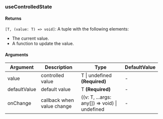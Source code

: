 ### useControlledState

#### Returns

`[T, (value: T) => void]`: A tuple with the following elements:

- The current value.
- A function to update the value.

#### Arguments

| Argument     | Description                | Type                                          | DefaultValue |
| ------------ | -------------------------- | --------------------------------------------- | ------------ |
| value        | controlled value           | T \| undefined **(Required)**                 | -            |
| defaultValue | default value              | T **(Required)**                              | -            |
| onChange     | callback when value change | ((v: T, ...args: any[]) => void) \| undefined | -            |
